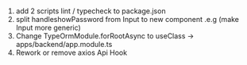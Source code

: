 ###

1. add 2 scripts lint / typecheck to package.json
2. split handleshowPassword from Input to new component .e.g <PasswordInput/> (make Input more generic)
3. Change TypeOrmModule.forRootAsync to useClass -> apps/backend/app.module.ts
4. Rework or remove axios Api Hook

